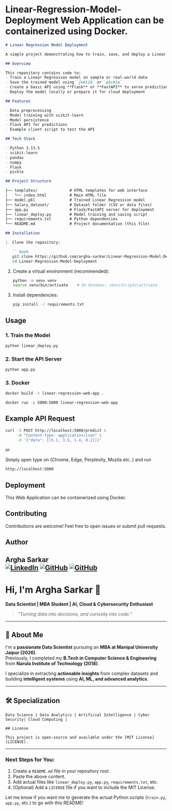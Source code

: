 # Linear-Regression-Model-Deployment Web Application can be containerized using Docker.

```markdown
# Linear Regression Model Deployment

A simple project demonstrating how to train, save, and deploy a Linear Regression model using Python.

## Overview

This repository contains code to:
- Train a Linear Regression model on sample or real-world data
- Save the trained model using `joblib` or `pickle`
- Create a basic API using **Flask** or **FastAPI** to serve predictions
- Deploy the model locally or prepare it for cloud deployment

## Features

- Data preprocessing
- Model training with scikit-learn
- Model persistence
- Flask API for predictions
- Example client script to test the API

## Tech Stack

- Python 3.13.5
- scikit-learn
- pandas
- numpy
- Flask 
- pickle

## Project Structure

├── templates/              # HTML templates for web interface
│   └── index.html          # Main HTML file
├── model.pkl               # Trained Linear Regression model
├── Salary_dataset/         # Dataset folder (CSV or data files)
├── app.py                  # Flask/FastAPI server for deployment
├── linear_deploy.py        # Model training and saving script
├── requirements.txt        # Python dependencies
└── README.md               # Project documentation (this file)

## Installation

1. Clone the repository:

   ```bash
   git clone https://github.com/argha-sarkar/Linear-Regression-Model-Deployment.git
   cd Linear-Regression-Model-Deployment
   ```

2. Create a virtual environment (recommended):
   
   ```bash
   python -m venv venv
   source venv/bin/activate    # On Windows: venv\Scripts\activate
   ```

4. Install dependencies:
   
   ```bash
   pip install -r requirements.txt
   ```

## Usage

### 1. Train the Model
```bash
python linear_deploy.py
```

### 2. Start the API Server
```bash
python app.py
```

### 3. Docker 
```bash
docker build -t linear-regression-web-app .
```
```bash
docker run -p 5000:5000 linear-regression-web-app 
```

## Example API Request

```bash
curl -X POST http://localhost:5000/predict \
     -H "Content-Type: application/json" \
     -d '{"data": [[5.1, 3.5, 1.4, 0.2]]}'
```
or

Simply open type on (Chrome, Edge, Perplexity, Mozila etc..) and run
```bash
http://localhost:5000
```

## Deployment

This Web Application can be containerized using Docker.

## Contributing

Contributions are welcome! Feel free to open issues or submit pull requests.

## Author

**Argha Sarkar**  
[![LinkedIn](https://img.shields.io/badge/LinkedIn-0077B5?style=flat&logo=linkedin&logoColor=white)](https://www.linkedin.com/in/arghasarkar/)
[![GitHub](https://img.shields.io/badge/Github-0077B5?style=flat&logo=GitHub&logoColor=Black)](https://github.com/argha-sarkar)
[![GitHub](https://img.shields.io/badge/X-0077B5?style=flat&logo=X&logoColor=Black)](https://x.com/arghasa64623109)
---

# Hi, I'm Argha Sarkar 👋

**Data Scientist | MBA Student | AI, Cloud & Cybersecurity Enthusiast**

> *"Turning data into decisions, and curiosity into code."*

---

## 🚀 About Me

I'm a **passionate Data Scientist** pursuing an **MBA at Manipal University Jaipur (2026)**.  
Previously, I completed my **B.Tech in Computer Science & Engineering** from **Narula Institute of Technology (2018)**.

I specialize in extracting **actionable insights** from complex datasets and building **intelligent systems** using **AI, ML, and advanced analytics**.

---

## 🛠️ Specialization

```text
Data Science | Data Analytics | Artificial Intelligence | Cyber Security| Cloud Computing |

## License

This project is open-source and available under the [MIT License](LICENSE).
```

---

### Next Steps for You:
1. Create a `README.md` file in your repository root.
2. Paste the above content.
3. Add actual files like `linear_deploy.py`, `app.py`, `requirements.txt`, etc.
4. (Optional) Add a `LICENSE` file if you want to include the MIT License.

Let me know if you want me to generate the actual Python scripts (`train.py`, `app.py`, etc.) to go with this README!
```
